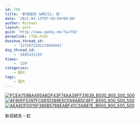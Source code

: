 ```yaml
---
id: 756
title: '新垣結衣 &#8211; 虹'
date: '2011-04-13T07:59:59+08:00'
author: Michael
layout: post
guid: 'http://www.gakky.me/?p=756'
permalink: /756.html
duoshuo_thread_id:
    - '1272072281174049441'
dsq_thread_id:
    - '2895431155'
Views:
    - '229'
categories:
    - 图片
tags:
    - 图片
---
```


[![FCEA759BA495A6DF43F74AA39FF31639_B500_900_500_500](http://www.yui-aragaki.org/wp-content/uploads/img/FCEA759BA495A6DF43F74AA39FF31639_B500_900_500_500.jpeg)](http://www.yui-aragaki.org/wp-content/uploads/img/FCEA759BA495A6DF43F74AA39FF31639_B1280_1280_500_500.jpeg) [![AF80FF5397FC881D389E5CFA9AB5C8FF_B500_900_500_500](http://www.yui-aragaki.org/wp-content/uploads/img/AF80FF5397FC881D389E5CFA9AB5C8FF_B500_900_500_500.jpeg)](http://www.yui-aragaki.org/wp-content/uploads/img/AF80FF5397FC881D389E5CFA9AB5C8FF_B1280_1280_500_500.jpeg) [![AEA6DFD015F380B5788EABF41C3A887E_B500_900_500_500](http://www.yui-aragaki.org/wp-content/uploads/img/AEA6DFD015F380B5788EABF41C3A887E_B500_900_500_500.jpeg)](http://www.yui-aragaki.org/wp-content/uploads/img/AEA6DFD015F380B5788EABF41C3A887E_B1280_1280_500_500.jpeg)

新垣結衣 – 虹